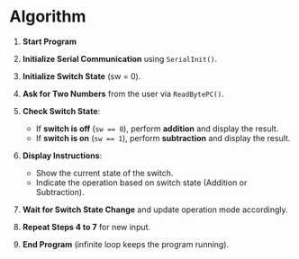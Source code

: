 # Algorithm

1. **Start Program**

2. **Initialize Serial Communication** using `SerialInit()`.
3. **Initialize Switch State** (sw = 0).
4. **Ask for Two Numbers** from the user via `ReadBytePC()`.
5. **Check Switch State**:
   - If **switch is off** (`sw == 0`), perform **addition** and display the result.
   - If **switch is on** (`sw == 1`), perform **subtraction** and display the result.
6. **Display Instructions**:
   - Show the current state of the switch.
   - Indicate the operation based on switch state (Addition or Subtraction).
7. **Wait for Switch State Change** and update operation mode accordingly.
8. **Repeat Steps 4 to 7** for new input.
9. **End Program** (infinite loop keeps the program running).
